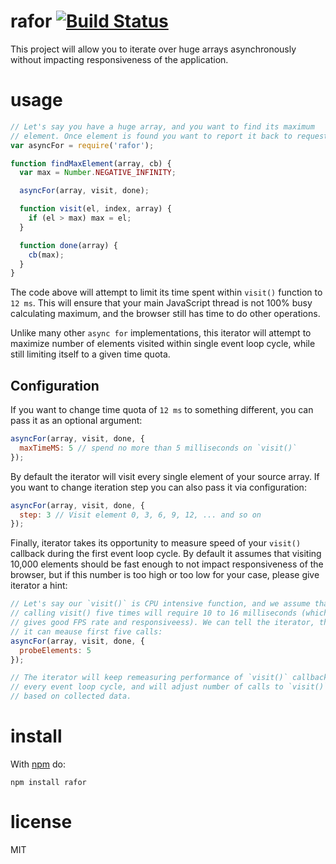 # rafor [![Build Status](https://travis-ci.org/anvaka/rafor.svg)](https://travis-ci.org/anvaka/rafor)

This project will allow you to iterate over huge arrays asynchronously without
impacting responsiveness of the application.

# usage

``` js
// Let's say you have a huge array, and you want to find its maximum
// element. Once element is found you want to report it back to requestor:
var asyncFor = require('rafor');

function findMaxElement(array, cb) {
  var max = Number.NEGATIVE_INFINITY;

  asyncFor(array, visit, done);

  function visit(el, index, array) {
    if (el > max) max = el;
  }

  function done(array) {
    cb(max);
  }
}
```

The code above will attempt to limit its time spent within `visit()` function
to `12 ms`. This will ensure that your main JavaScript thread is not 100% busy
calculating maximum, and the browser still has time to do other operations.

Unlike many other `async for` implementations, this iterator will attempt to
maximize number of elements visited within single event loop cycle, while still
limiting itself to a given time quota.

## Configuration

If you want to change time quota of `12 ms` to something different, you can
pass it as an optional argument:

``` js
asyncFor(array, visit, done, {
  maxTimeMS: 5 // spend no more than 5 milliseconds on `visit()`
});
```

By default the iterator will visit every single element of your source array.
If you want to change iteration step you can also pass it via configuration:

``` js
asyncFor(array, visit, done, {
  step: 3 // Visit element 0, 3, 6, 9, 12, ... and so on
});
```

Finally, iterator takes its opportunity to measure speed of your `visit()`
callback during the first event loop cycle. By default it assumes that visiting
10,000 elements should be fast enough to not impact responsiveness of the
browser, but if this number is too high or too low for your case, please give
iterator a hint:

``` js
// Let's say our `visit()` is CPU intensive function, and we assume that
// calling visit() five times will require 10 to 16 milliseconds (which
// gives good FPS rate and responsiveess). We can tell the iterator, that
// it can meause first five calls:
asyncFor(array, visit, done, {
  probeElements: 5
});

// The iterator will keep remeasuring performance of `visit()` callback on
// every event loop cycle, and will adjust number of calls to `visit()`
// based on collected data.
```

# install

With [npm](https://npmjs.org) do:

```
npm install rafor
```

# license

MIT
